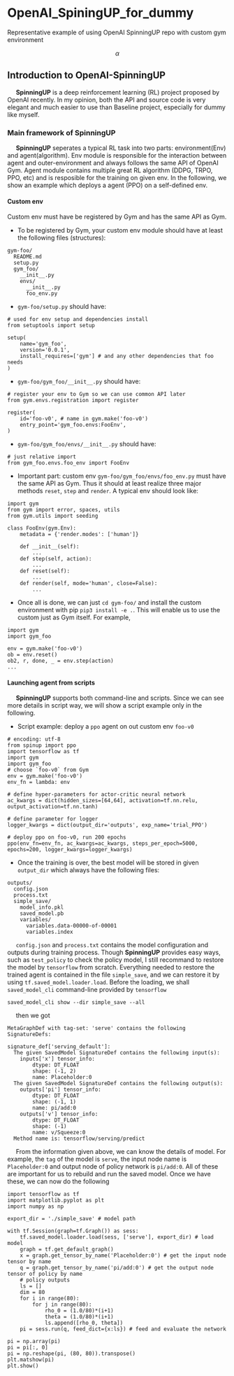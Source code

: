 # OpenAI_SpiningUP_for_dummy
Representative example of using OpenAI SpinningUP repo with custom gym environment

$$\alpha$$

## Introduction to OpenAI-SpinningUP
&#160;&#160;&#160;&#160; **SpinningUP** is a deep reinforcement learning (RL) project proposed by OpenAI recently. In my opinion, both the API and source code is very elegant and much easier to use than Baseline project, especially for dummy like myself.

### Main framework of SpinningUP
&#160;&#160;&#160;&#160; **SpinningUP** seperates a typical RL task into two parts: environment(Env) and agent(algorithm). Env module is responsible for the interaction between agent and outer-environment and always follows the same API of OpenAI Gym. Agent module contains multiple great RL algorithm (DDPG, TRPO, PPO, etc) and is resposible for the training on given env. In the following, we show an example which deploys a agent (PPO) on a self-defined env.

#### Custom env
Custom env must have be registered by Gym and has the same API as Gym.
+ To be registered by Gym, your custom env module should have at least the following files (structures):
```
gym-foo/
  README.md
  setup.py
  gym_foo/
    __init__.py
    envs/
      __init__.py
      foo_env.py
```
+ `gym-foo/setup.py` should have:
```
# used for env setup and dependencies install
from setuptools import setup

setup(
    name='gym_foo',
    version='0.0.1',
    install_requires=['gym'] # and any other dependencies that foo needs
)
```
+ `gym-foo/gym_foo/__init__.py` should have:
```
# register your env to Gym so we can use common API later
from gym.envs.registration import register

register(
    id='foo-v0', # name in gym.make('foo-v0')
    entry_point='gym_foo.envs:FooEnv',
)
```
+ `gym-foo/gym_foo/envs/__init__.py` should have:
```
# just relative import
from gym_foo.envs.foo_env import FooEnv
```
+ Important part: custom env `gym-foo/gym_foo/envs/foo_env.py` must have the same API as Gym. Thus it should at least realize three major methods `reset`, `step` and `render`. A typical env should look like:
```
import gym
from gym import error, spaces, utils
from gym.utils import seeding

class FooEnv(gym.Env):
    metadata = {'render.modes': ['human']}

    def __init__(self):
        ...
    def step(self, action):
        ...
    def reset(self):
        ...
    def render(self, mode='human', close=False):
        ...
```
+ Once all is done, we can just `cd gym-foo/` and install the custom environment with pip `pip3 install -e .`. This will enable us to use the custom just as Gym itself. For example,
```
import gym
import gym_foo

env = gym.make('foo-v0')
ob = env.reset()
ob2, r, done, _ = env.step(action)
...
```

#### Launching agent from scripts
&#160;&#160;&#160;&#160; **SpinningUP** supports both command-line and scripts. Since we can see more details in script way, we will show a script example only in the following.
+ Script example: deploy a `ppo` agent on out custom env `foo-v0`
```
# encoding: utf-8
from spinup import ppo
import tensorflow as tf
import gym
import gym_foo
# choose `foo-v0` from Gym
env = gym.make('foo-v0')
env_fn = lambda: env

# define hyper-parameters for actor-critic neural network
ac_kwargs = dict(hidden_sizes=[64,64], activation=tf.nn.relu, output_activation=tf.nn.tanh)

# define parameter for logger
logger_kwargs = dict(output_dir='outputs', exp_name='trial_PPO')

# deploy ppo on foo-v0, run 200 epochs
ppo(env_fn=env_fn, ac_kwargs=ac_kwargs, steps_per_epoch=5000, epochs=200, logger_kwargs=logger_kwargs)
```
+ Once the training is over, the best model will be stored in given `output_dir` which always have the following files:
```
outputs/
  config.json
  process.txt
  simple_save/
    model_info.pkl
    saved_model.pb
    variables/
      variables.data-00000-of-00001
      variables.index
```
&#160;&#160;&#160;&#160; `config.json` and `process.txt` contains the model configuration and outputs during training process. Though **SpinningUP** provides easy ways, such as `test_policy` to check the policy model, I still recommand to restore the model by `tensorflow` from scratch. Everything needed to restore the trained agent is contained in the file `simple_save`, and we can restore it by using `tf.saved_model.loader.load`. Before the loading, we shall `saved_model_cli` command-line provided by `tensorflow`
```
saved_model_cli show --dir simple_save --all
```
&#160;&#160;&#160;&#160; then we got
```
MetaGraphDef with tag-set: 'serve' contains the following SignatureDefs:

signature_def['serving_default']:
  The given SavedModel SignatureDef contains the following input(s):
    inputs['x'] tensor_info:
        dtype: DT_FLOAT
        shape: (-1, 2)
        name: Placeholder:0
  The given SavedModel SignatureDef contains the following output(s):
    outputs['pi'] tensor_info:
        dtype: DT_FLOAT
        shape: (-1, 1)
        name: pi/add:0
    outputs['v'] tensor_info:
        dtype: DT_FLOAT
        shape: (-1)
        name: v/Squeeze:0
  Method name is: tensorflow/serving/predict
```
&#160;&#160;&#160;&#160; From the information given above, we can know the details of model. For example, the `tag` of the model is `serve`, the input node name is `Placeholder:0` and output node of policy network is `pi/add:0`. All of these are important for us to rebuild and run the saved model. Once we have these, we can now do the following
```
import tensorflow as tf
import matplotlib.pyplot as plt
import numpy as np

export_dir = './simple_save' # model path

with tf.Session(graph=tf.Graph()) as sess:
    tf.saved_model.loader.load(sess, ['serve'], export_dir) # load model
    graph = tf.get_default_graph()
    x = graph.get_tensor_by_name('Placeholder:0') # get the input node tensor by name
    q = graph.get_tensor_by_name('pi/add:0') # get the output node tensor of policy by name
    # policy outputs
    ls = []
    dim = 80
    for i in range(80):
        for j in range(80):
            rho_0 = (1.0/80)*(i+1)
            theta = (1.0/80)*(i+1)
            ls.append([rho_0, theta])
    pi = sess.run(q, feed_dict={x:ls}) # feed and evaluate the network

pi = np.array(pi)
pi = pi[:, 0]
pi = np.reshape(pi, (80, 80)).transpose()
plt.matshow(pi)
plt.show()
```
